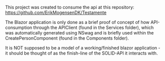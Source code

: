 This project was created to consume the api at this repository:
https://github.com/ErikMogensenDK/Testamente

The Blazor application is only done as a brief proof of concept of how API-consumption through the APIClient (found in the Services folder), which was automatically generated using NSwag and is briefly used within the CreatePersonComponent (found in the Components folder).

It is NOT supposed to be a model of a working/finished blazor application - it should be thought of as the finish-line of the SOLID-API it interacts with.
